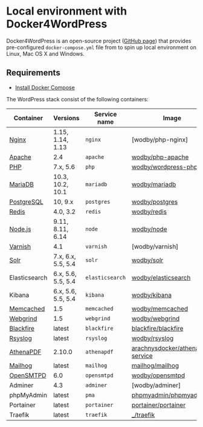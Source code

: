 # Local environment with Docker4WordPress

Docker4WordPress is an open-source project ([GitHub page](https://github.com/wodby/docker4wordpress)) that provides pre-configured `docker-compose.yml` file from to spin up local environment on Linux, Mac OS X and Windows. 

## Requirements

* [Install Docker Compose](https://docs.docker.com/compose/install)

The WordPress stack consist of the following containers:

| Container     | Versions           | Service name    | Image                              |
| ------------- | ------------------ | --------------- | ---------------------------------- |
| [Nginx]       | 1.15, 1.14, 1.13   | `nginx`         | [wodby/php-nginx]                  |
| [Apache]      | 2.4                | `apache`        | [wodby/php-apache]                 |
| [PHP]         | 7.x, 5.6           | `php`           | [wodby/wordpress-php]              |
| [MariaDB]     | 10.3, 10.2, 10.1   | `mariadb`       | [wodby/mariadb]                    |
| [PostgreSQL]  | 10, 9.x            | `postgres`      | [wodby/postgres]                   |
| [Redis]       | 4.0, 3.2           | `redis`         | [wodby/redis]                      |
| [Node.js]     | 9.11, 8.11, 6.14   | `node`          | [wodby/node]                       |
| [Varnish]     | 4.1                | `varnish`       | [wodby/varnish]                    |
| [Solr]        | 7.x, 6.x, 5.5, 5.4 | `solr`          | [wodby/solr]                       |
| Elasticsearch | 6.x, 5.6, 5.5, 5.4 | `elasticsearch` | [wodby/elasticsearch]              |
| Kibana        | 6.x, 5.6, 5.5, 5.4 | `kibana`        | [wodby/kibana]                     |
| [Memcached]   | 1.5                | `memcached`     | [wodby/memcached]                  |
| [Webgrind]    | 1.5                | `webgrind`      | [wodby/webgrind]                   |
| [Blackfire]   | latest             | `blackfire`     | [blackfire/blackfire]              |
| [Rsyslog]     | latest             | `rsyslog`       | [wodby/rsyslog]                    |
| [AthenaPDF]   | 2.10.0             | `athenapdf`     | [arachnysdocker/athenapdf-service] |
| [Mailhog]     | latest             | `mailhog`       | [mailhog/mailhog]                  |
| [OpenSMTPD]   | 6.0                | `opensmtpd`     | [wodby/opensmtpd]                  |
| Adminer       | 4.3                | `adminer`       | [wodby/adminer]                    |
| phpMyAdmin    | latest             | `pma`           | [phpmyadmin/phpmyadmin]            |
| Portainer     | latest             | `portainer`     | [portainer/portainer]              |
| Traefik       | latest             | `traefik`       | [_/traefik]                        |

[Apache]: ../containers/apache.md
[AthenaPDF]: ../containers/athenapdf.md
[Blackfire]: ../containers/blackfire.md
[Mailhog]: ../containers/mailhog.md
[MariaDB]: ../containers/mariadb.md
[Memcached]: ../containers/memcached.md
[Nginx]: ../containers/nginx.md
[Node.js]: ../containers/node.md
[OpenSMTPD]: ../containers/opensmtpd.md
[PHP]: ../containers/php.md
[PostgreSQL]: ../containers/postgres.md
[Redis]: ../containers/redis.md
[Rsyslog]: ../containers/rsyslog.md
[Solr]: ../containers/solr.md
[Varnish]: ../containers/varnish.md
[Webgrind]: ../containers/webgrind.md

[_/traefik]: https://hub.docker.com/_/traefik
[arachnysdocker/athenapdf-service]: https://hub.docker.com/r/arachnysdocker/athenapdf-service
[blackfire/blackfire]: https://hub.docker.com/r/blackfire/blackfire
[mailhog/mailhog]: https://hub.docker.com/r/mailhog/mailhog
[phpmyadmin/phpmyadmin]: https://hub.docker.com/r/phpmyadmin/phpmyadmin
[portainer/portainer]: https://hub.docker.com/r/portainer/portainer
[wodby/elasticsearch]: https://github.com/wodby/elasticsearch
[wodby/kibana]: https://github.com/wodby/kibana
[wodby/mariadb]: https://github.com/wodby/mariadb
[wodby/memcached]: https://github.com/wodby/memcached
[wodby/node]: https://github.com/wodby/node
[wodby/opensmtpd]: https://github.com/wodby/opensmtpd
[wodby/php-apache]: https://github.com/wodby/php-apache
[wodby/postgres]: https://github.com/wodby/postgres
[wodby/redis]: https://github.com/wodby/redis
[wodby/rsyslog]: https://github.com/wodby/rsyslog
[wodby/solr]: https://github.com/wodby/solr
[wodby/webgrind]: https://hub.docker.com/r/wodby/webgrind
[wodby/wordpress-nginx]: https://github.com/wodby/wordpress-nginx
[wodby/wordpress-php]: https://github.com/wodby/wordpress-php
[wodby/wordpress-varnish]: https://github.com/wodby/wordpress-varnish
[wodby/wordpress]: https://github.com/wodby/wordpress
